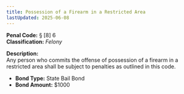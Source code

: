 ```yaml
---
title: Possession of a Firearm in a Restricted Area
lastUpdated: 2025-06-08
---
```


**Penal Code:** § [8] 6  
**Classification:** *Felony*

**Description:**  
Any person who commits the offense of possession of a firearm in a restricted area shall be subject to penalties as outlined in this code.

- **Bond Type:** State Bail Bond  
- **Bond Amount:** $1000
